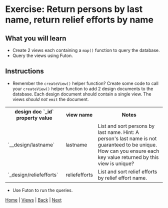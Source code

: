 # Exercise: Return persons by last name, return relief efforts by name

## What you will learn

- Create 2 views each containing a `map()` function to query the database.
- Query the views using Futon.

## Instructions

- Remember the `createView()` helper function?  Create some code to call your `createView()` helper function to add 2 design documents to the database.  Each design document should contain a single view.  The views _should not_ `emit` the document.  
 <table>
    <tr>
      <th>design doc `_id` property value</th>
      <th>view name</th>
      <th>Notes</th>
    </tr>
    <tr>
      <td>`__design/lastname`</td>
      <td>lastname</td>
      <td>List and sort persons by last name.  Hint: A person's last name is not guaranteed to be unique.  How can you ensure each key value returned by this view is unique?</td>
    </tr>  
    <tr>
      <td>`_design/reliefefforts`</td>
      <td>reliefefforts</td>
      <td>List and sort relief efforts by relief effort name.</td>
    </tr>  
  </table>

- Use Futon to run the queries.

[Home](/)  |  [Views](/views)  |  [Back](/views/1)  |  [Next](/views/3)
